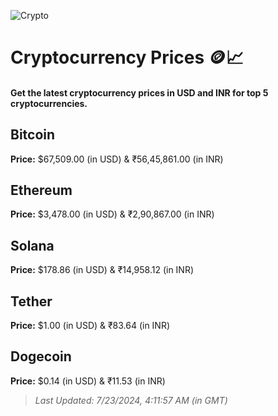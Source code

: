 
![Crypto](https://www.techguide.com.au/wp-content/uploads/2020/11/crypto3.jpeg)

# Cryptocurrency Prices 🪙📈

#### Get the latest cryptocurrency prices in USD and INR for top 5 cryptocurrencies.

## Bitcoin

**Price:** $67,509.00 (in USD) & ₹56,45,861.00 (in INR)

## Ethereum

**Price:** $3,478.00 (in USD) & ₹2,90,867.00 (in INR)

## Solana

**Price:** $178.86 (in USD) & ₹14,958.12 (in INR)

## Tether

**Price:** $1.00 (in USD) & ₹83.64 (in INR)

## Dogecoin

**Price:** $0.14 (in USD) & ₹11.53 (in INR)

> _Last Updated: 7/23/2024, 4:11:57 AM (in GMT)_
